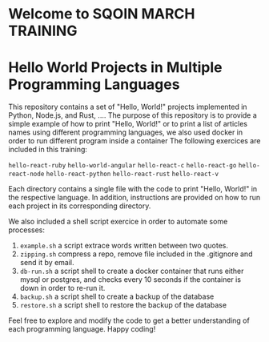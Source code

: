 <h1>Welcome to SQOIN MARCH TRAINING</h1>

# Hello World Projects in Multiple Programming Languages

This repository contains a set of "Hello, World!" projects implemented in Python, Node.js, and Rust, .... The purpose of this repository is to provide a simple example of how to print "Hello, World!" or to print a list of articles names using different programming languages, we also used docker in order to run different program inside a container
The following exercices are included in this training:

`hello-react-ruby`
`hello-world-angular`
`hello-react-c`
`hello-react-go`
`hello-react-node`
`hello-react-python`
`hello-react-rust`
`hello-react-v`

Each directory contains a single file with the code to print "Hello, World!" in the respective language. In addition, instructions are provided on how to run each project in its corresponding directory.

We also included a shell script exercice in order to automate some processes:

1. `example.sh` a script extrace words written between two quotes.
2. `zipping.sh` compress a repo, remove file included in the .gitignore and send it by email.
3. `db-run.sh` a script shell to create a docker container that runs either mysql or postgres, and checks every 10 seconds if the container is down in order to re-run it.
4. `backup.sh` a script shell to create a backup of the database
5. `restore.sh` a script shell to restore the backup of the database

Feel free to explore and modify the code to get a better understanding of each programming language. Happy coding!
